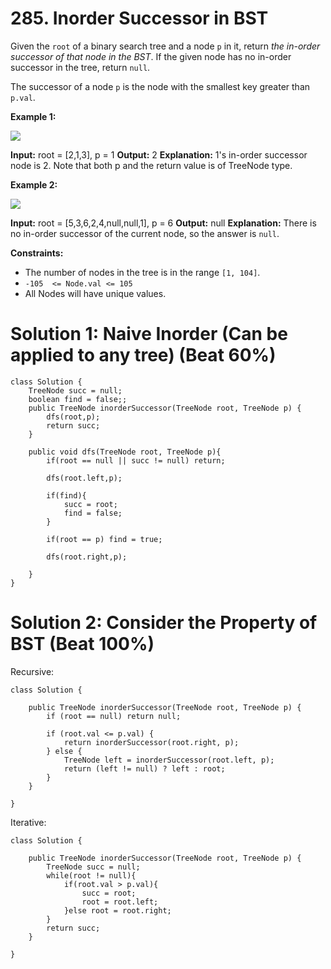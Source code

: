 # 285. Inorder Successor in BST
Given the  `root`  of a binary search tree and a node  `p`  in it, return  _the in-order successor of that node in the BST_. If the given node has no in-order successor in the tree, return  `null`.

The successor of a node  `p`  is the node with the smallest key greater than  `p.val`.

**Example 1:**

![](https://assets.leetcode.com/uploads/2019/01/23/285_example_1.PNG)

**Input:** root = [2,1,3], p = 1
**Output:** 2
**Explanation:** 1's in-order successor node is 2. Note that both p and the return value is of TreeNode type.

**Example 2:**

![](https://assets.leetcode.com/uploads/2019/01/23/285_example_2.PNG)

**Input:** root = [5,3,6,2,4,null,null,1], p = 6
**Output:** null
**Explanation:** There is no in-order successor of the current node, so the answer is `null`.

**Constraints:**

-   The number of nodes in the tree is in the range  `[1, 104]`.
-   `-105  <= Node.val <= 105`
-   All Nodes will have unique values.

# Solution 1: Naive Inorder (Can be applied to any tree) (Beat 60%)
```
class Solution {
    TreeNode succ = null;
    boolean find = false;;
    public TreeNode inorderSuccessor(TreeNode root, TreeNode p) {
        dfs(root,p);
        return succ;
    }
    
    public void dfs(TreeNode root, TreeNode p){
        if(root == null || succ != null) return;
        
        dfs(root.left,p);
        
        if(find){
            succ = root;
            find = false;
        }
        
        if(root == p) find = true;
        
        dfs(root.right,p);
        
    }
}
```

# Solution 2: Consider the Property of BST (Beat 100%)
Recursive:
```
class Solution {
    
    public TreeNode inorderSuccessor(TreeNode root, TreeNode p) {        
        if (root == null) return null;

        if (root.val <= p.val) {
            return inorderSuccessor(root.right, p);
        } else {
            TreeNode left = inorderSuccessor(root.left, p);
            return (left != null) ? left : root;
        }
    }

}
```

Iterative:
```
class Solution {
    
    public TreeNode inorderSuccessor(TreeNode root, TreeNode p) {
        TreeNode succ = null;
        while(root != null){
            if(root.val > p.val){
                succ = root;
                root = root.left;
            }else root = root.right;
        }
        return succ;
    }

}
```
